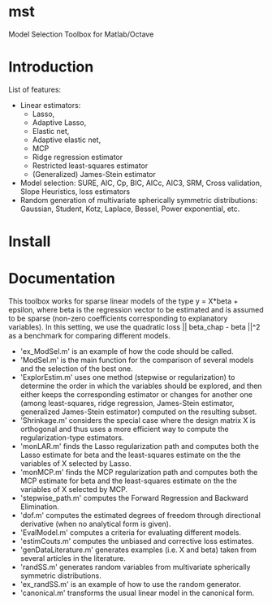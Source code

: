 mst
===

Model Selection Toolbox for Matlab/Octave


# Introduction

List of features:

- Linear estimators: 
	- Lasso, 
	- Adaptive Lasso, 
	- Elastic net, 
	- Adaptive elastic net, 
	- MCP
	- Ridge regression estimator
	- Restricted least-squares estimator
	- (Generalized) James-Stein estimator
- Model selection: SURE, AIC, Cp, BIC, AICc, AIC3, SRM, Cross validation, Slope Heuristics, loss estimators
- Random generation of multivariate spherically symmetric distributions: Gaussian, Student, Kotz, Laplace, Bessel, Power exponential, etc.

# Install

# Documentation

This toolbox works for sparse linear models of the type y = X*beta + epsilon, where beta is the regression vector to be estimated and is assumed to be sparse (non-zero coefficients corresponding to explanatory variables).
In this setting, we use the quadratic loss || beta_chap - beta ||^2 as a benchmark for comparing different models. 
- 'ex_ModSel.m' is an example of how the code should be called.
- 'ModSel.m' is the main function for the comparison of several models and the selection of the best one.
- 'ExplorEstim.m' uses one method (stepwise or regularization) to determine the order in which the variables should be explored, and then either keeps the corresponding estimator or changes for another one (among least-squares, ridge regression, James-Stein estimator, generalized James-Stein estimator) computed on the resulting subset.
- 'Shrinkage.m' considers the special case where the design matrix X is orthogonal and thus uses a more efficient way to compute the regularization-type estimators.
- 'monLAR.m' finds the Lasso regularization path and computes both the Lasso estimate for beta and the least-squares estimate on the the variables of X selected by Lasso.
- 'monMCP.m' finds the MCP regularization path and computes both the MCP estimate for beta and the least-squares estimate on the the variables of X selected by MCP.
- 'stepwise_path.m' computes the Forward Regression and Backward Elimination.
- 'dof.m' computes the estimated degrees of freedom through directional derivative (when no analytical form is given).
- 'EvalModel.m' computes a criteria for evaluating different models.
- 'estimCouts.m' computes the unbiased and corrective loss estimates.
- 'genDataLiterature.m' generates examples (i.e. X and beta) taken from several articles in the literature.
- 'randSS.m' generates random variables from multivariate spherically symmetric distributions.
- 'ex_randSS.m' is an example of how to use the random generator.
- 'canonical.m' transforms the usual linear model in the canonical form.

